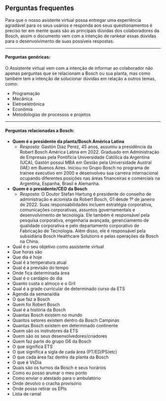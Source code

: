## Perguntas frequentes
Para que o nosso asistente virtual possa entregar uma experiência agradável para os seus usários e responda aos seus questionamentos é preciso ter em mente quais são as principais dúvidas dos colaboradores da Bosch, assim o documento vem com a intenção de rankear essas dúvidas para o desenvolvimento de suas possíveis respostas.
***
#### Perguntas genéricas:
O Assistente virtual vem com a intenção de informar ao colaborador não apenas perguntas que se relacionam a Bosch ou sua planta, mas como também tem a intenção de solucionar dúvidas em relação a outros temas, como:
- Programação
- Mecânica
- Eletroeletrônica
- Econômia
- Metodologias de processos e projetos
***
#### Perguntas relacionadas a Bosch:
- **Quem é o presidente da planta/Bosch América Latina**
    - *Resposta:* Gastón Diaz Perez, 45 anos, assumiu a presidência da Robert Bosch América Latina em 2022. Graduado em Administração de Empresas pela Pontifícia Universidade Católica da Argentina (UCA), Gastón possui MBA em Gestão pela Universidade Austral (IAE) em Buenos Aires. Iniciou no Grupo Bosch no programa de trainee executivo em 2000 e desenvolveu sua carreira internacional ocupando diferentes posições nas áreas financeiras e comerciais na Argentina, Espanha, Brasil e Alemanha.
- **Quem é o presidente/CEO da Bosch**
    - *Resposta:* O Doutor Stefan Hartung é presidente do conselho de administração e acionista da Robert Bosch, G1 desde 1º de janeiro de 2022. Suas responsabilidades incluem estratégia corporativa, comunicações corporativas, assuntos governamentais e desenvolvimento de tecnologia. Ele também é responsável pela pesquisa corporativa, engenharia avançada, gerenciamento de qualidade corporativa e pelo departamento corporativo de Fabricação de Tecnologia. Além disso, ele é responsável pela subsidiária Bosch Healthcare Solutions e pelas operações da Bosch na China.
- Qual é o seu objetivo como assistente virtual
- Que horas são
- Que dia é hoje
- Qual é a temperatura atual
- Qual é a previsão do tempo
- Onde fica determinada área
- Qual é o cardápio do dia
- Quanto custa o almoço e o Gril
- Qual é a grade curricular de determinado curso da ETS
- Agenda da semana/dia
- O que faz a Bosch
- Quem foi Robert Bosch
- Qual é a história da Bosch
- Quantas Bosch existem no mundo
- Quantos setores existem dentro da Bosch Campinas
- Quantas Bosch existem em determinado continente
- Quem são os instrutores da ETS
- Quem são os seus desenvolvedores/criadores
- Quem faz parte do grupo G6 da Bosch
- O que significa ETS
- O que significa a sigla de cada área (PT/ED/PS/etc)
- O que cada área faz dentro da planta da Bosch
- O que é VsDia
- Quais são os turnos da Bosch e seus horários
- Como eu posso arumar o meu ponto
- Como enviar o atestado para o ambulatório
- Onde devolvo o cracha provisório
- Onde posso retirar os EPIs
- Lista de ramal
